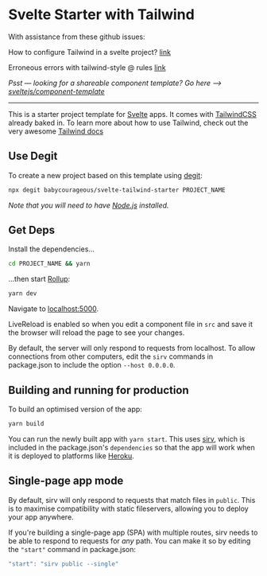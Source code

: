 # Svelte Starter with Tailwind

With assistance from these github issues: 

How to configure Tailwind in a svelte project? [link](https://github.com/tailwindcss/discuss/issues/254)

Erroneous errors with tailwind-style @ rules [link](https://github.com/UnwrittenFun/svelte-vscode/issues/47)

*Psst — looking for a shareable component template? Go here --> [sveltejs/component-template](https://github.com/sveltejs/component-template)*

---

This is a starter project template for [Svelte](https://svelte.dev) apps. It comes with [TailwindCSS](https://tailwindcss.com/) already baked in. To learn more about how to use Tailwind, check out the very awesome [Tailwind docs](https://tailwindcss.com/docs/installation/)

## Use Degit

To create a new project based on this template using [degit](https://github.com/Rich-Harris/degit):

```bash
npx degit babycourageous/svelte-tailwind-starter PROJECT_NAME
```

*Note that you will need to have [Node.js](https://nodejs.org) installed.*

## Get Deps

Install the dependencies...

```bash
cd PROJECT_NAME && yarn
```

...then start [Rollup](https://rollupjs.org):

```bash
yarn dev
```

Navigate to [localhost:5000](http://localhost:5000). 

LiveReload is enabled so when you edit a component file in `src` and save it the browser will reload the page to see your changes.

By default, the server will only respond to requests from localhost. To allow connections from other computers, edit the `sirv` commands in package.json to include the option `--host 0.0.0.0`.

## Building and running for production

To build an optimised version of the app:

```bash
yarn build
```

You can run the newly built app with `yarn start`. This uses [sirv](https://github.com/lukeed/sirv), which is included in the package.json's `dependencies` so that the app will work when it is deployed to platforms like [Heroku](https://heroku.com).

## Single-page app mode

By default, sirv will only respond to requests that match files in `public`. This is to maximise compatibility with static fileservers, allowing you to deploy your app anywhere.

If you're building a single-page app (SPA) with multiple routes, sirv needs to be able to respond to requests for *any* path. You can make it so by editing the `"start"` command in package.json:

```js
"start": "sirv public --single"
```
